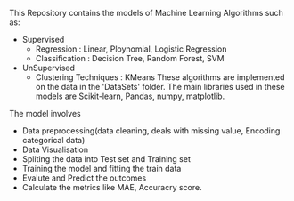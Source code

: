 This Repository contains the models of Machine Learning Algorithms such as:
  - Supervised
    - Regression : Linear, Ploynomial, Logistic Regression 
    - Classification : Decision Tree, Random Forest, SVM
  - UnSupervised
    - Clustering Techniques : KMeans
These algorithms are implemented on the data in the 'DataSets' folder. 
The main libraries used in these models are Scikit-learn, Pandas, numpy, matplotlib.

The model involves
  - Data preprocessing(data cleaning, deals with missing value, Encoding categorical data)
  - Data Visualisation
  - Spliting the data into Test set and Training set
  - Training the model and fitting the train data
  - Evalute and Predict the outcomes
  - Calculate the metrics like MAE, Accuracry score.
        

